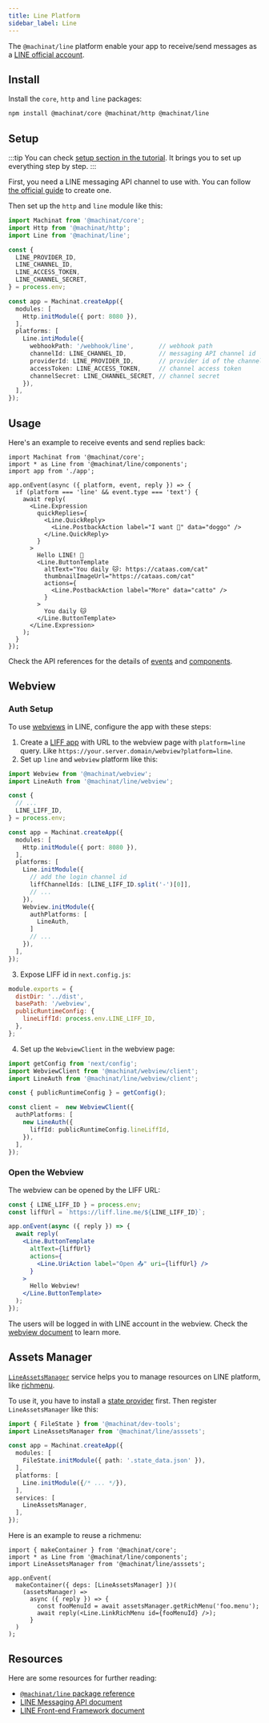 ```yaml
---
title: Line Platform
sidebar_label: Line
---
```


The `@machinat/line` platform enable your app to receive/send messages as a
[LINE official account](https://www.linebiz.com/jp-en/other/).

## Install

Install the `core`, `http` and `line` packages:

```bash
npm install @machinat/core @machinat/http @machinat/line
```

## Setup

:::tip
You can check [setup section in the tutorial](https://machinat.com/docs/learn/create-app#platform-setup?p=line).
It brings you to set up everything step by step.
:::

First, you need a LINE messaging API channel to use with.
You can follow [the official guide](https://developers.line.biz/en/docs/messaging-api/building-bot/)
to create one.

Then set up the `http` and `line` module like this:

```ts
import Machinat from '@machinat/core';
import Http from '@machinat/http';
import Line from '@machinat/line';

const {
  LINE_PROVIDER_ID,
  LINE_CHANNEL_ID,
  LINE_ACCESS_TOKEN,
  LINE_CHANNEL_SECRET,
} = process.env;

const app = Machinat.createApp({
  modules: [
    Http.initModule({ port: 8080 }),
  ],
  platforms: [
    Line.intiModule({
      webhookPath: '/webhook/line',       // webhook path
      channelId: LINE_CHANNEL_ID,         // messaging API channel id
      providerId: LINE_PROVIDER_ID,       // provider id of the channel
      accessToken: LINE_ACCESS_TOKEN,     // channel access token
      channelSecret: LINE_CHANNEL_SECRET, // channel secret
    }),
  ],
});
```

## Usage

Here's an example to receive events and send replies back:

```tsx
import Machinat from '@machinat/core';
import * as Line from '@machinat/line/components';
import app from './app';

app.onEvent(async ({ platform, event, reply }) => {
  if (platform === 'line' && event.type === 'text') {
    await reply(
      <Line.Expression
        quickReplies={
          <Line.QuickReply>
            <Line.PostbackAction label="I want 🐶" data="doggo" />
          </Line.QuickReply>
        }
      >
        Hello LINE! 👋
        <Line.ButtonTemplate
          altText="You daily 🐱: https://cataas.com/cat"
          thumbnailImageUrl="https://cataas.com/cat"
          actions={
            <Line.PostbackAction label="More" data="catto" />
          }
        >
          You daily 🐱
        </Line.ButtonTemplate>
      </Line.Expression>
    );
  }
});
```

Check the API references for the details of [events](https://machinat.com/api/modules/line#lineevent)
and [components](https://machinat.com/api/modules/line_components).

## Webview

### Auth Setup

To use [webviews](./embedded-webview) in LINE,
configure the app with these steps:

1. Create a [LIFF app](https://developers.line.biz/en/docs/liff/registering-liff-apps/)
   with URL to the webview page with `platform=line` query.
   Like `https://your.server.domain/webview?platform=line`.
2. Set up `line` and `webview` platform like this:

```ts {1-2,6,16,21}
import Webview from '@machinat/webview';
import LineAuth from '@machinat/line/webview';

const {
  // ...
  LINE_LIFF_ID,
} = process.env;

const app = Machinat.createApp({
  modules: [
    Http.initModule({ port: 8080 }),
  ],
  platforms: [
    Line.initModule({
      // add the login channel id
      liffChannelIds: [LINE_LIFF_ID.split('-')[0]],
      // ...
    }),
    Webview.initModule({
      authPlatforms: [
        LineAuth,
      ]
      // ...
    }),
  ],
});
```

3. Expose LIFF id in `next.config.js`:

```js {5}
module.exports = {
  distDir: '../dist',
  basePath: '/webview',
  publicRuntimeConfig: {
    lineLiffId: process.env.LINE_LIFF_ID,
  },
};
```

4. Set up the `WebviewClient` in the webview page:

```ts
import getConfig from 'next/config';
import WebviewClient from '@machinat/webview/client';
import LineAuth from '@machinat/line/webview/client';

const { publicRuntimeConfig } = getConfig();

const client =  new WebviewClient({
  authPlatforms: [
    new LineAuth({
      liffId: publicRuntimeConfig.lineLiffId,
    }),
  ],
});
```

### Open the Webview

The webview can be opened by the LIFF URL:

```jsx
const { LINE_LIFF_ID } = process.env;
const liffUrl = `https://liff.line.me/${LINE_LIFF_ID}`;

app.onEvent(async ({ reply }) => {
  await reply(
    <Line.ButtonTemplate
      altText={liffUrl}
      actions={
        <Line.UriAction label="Open 📤" uri={liffUrl} />
      }
    >
      Hello Webview!
    </Line.ButtonTemplate>
  );
});
```

The users will be logged in with LINE account in the webview.
Check the [webview document](https://machinat.com/docs/embedded-webview)
to learn more.

## Assets Manager

[`LineAssetsManager`](https://machinat.com/api/classes/line_asset.lineassetsmanager.html)
service helps you to manage resources on LINE platform,
like [richmenu](https://developers.line.biz/en/docs/messaging-api/using-rich-menus/#using-rich-menus-introduction).

To use it, you have to install a [state provider](./using-states) first.
Then register `LineAssetsManager` like this:

```ts {2,12}
import { FileState } from '@machinat/dev-tools';
import LineAssetsManager from '@machinat/line/asssets';

const app = Machinat.createApp({
  modules: [
    FileState.initModule({ path: '.state_data.json' }),
  ],
  platforms: [
    Line.initModule({/* ... */}),
  ],
  services: [
    LineAssetsManager,
  ],
});
```

Here is an example to reuse a richmenu:

```tsx
import { makeContainer } from '@machinat/core';
import * as Line from '@machinat/line/components';
import LineAssetsManager from '@machinat/line/asssets';

app.onEvent(
  makeContainer({ deps: [LineAssetsManager] })(
    (assetsManager) =>
      async ({ reply }) => {
        const fooMenuId = await assetsManager.getRichMenu('foo.menu');
        await reply(<Line.LinkRichMenu id={fooMenuId} />);
      }
  )
);
```

## Resources

Here are some resources for further reading:

- [`@machinat/line` package reference](https://machinat.com/api/modules/line.html)
- [LINE Messaging API document](https://developers.line.biz/en/docs/messaging-api/overview/)
- [LINE Front-end Framework document](https://developers.line.biz/en/docs/liff/overview/)
